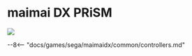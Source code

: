 # maimai DX PRiSM
<img class="header-logo" src="/img/sega/maimaidx/prism/logo.webp">

--8<-- "docs/games/sega/maimaidx/common/controllers.md"
